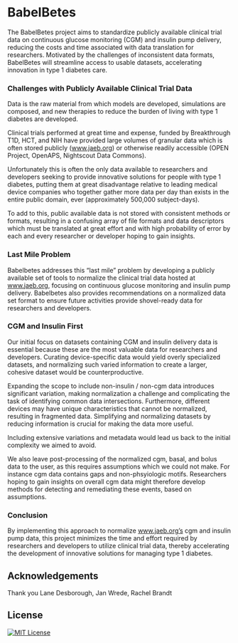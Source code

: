 # BabelBetes
The BabelBetes project aims to standardize publicly available clinical trial data on continuous glucose monitoring (CGM) and insulin pump delivery, reducing the costs and time associated with data translation for researchers. Motivated by the challenges of inconsistent data formats, BabelBetes will streamline access to usable datasets, accelerating innovation in type 1 diabetes care.​

### Challenges with Publicly Available Clinical Trial Data
Data is the raw material from which models are developed, simulations are composed, and new therapies to reduce the burden of living with type 1 diabetes are developed.

Clinical trials performed at great time and expense, funded by Breakthrough T1D, HCT, and NIH have provided large volumes of granular data which is often stored publicly (www.jaeb.org) or otherwise readily accessible (OPEN Project, OpenAPS, Nightscout Data Commons).

Unfortunately this is often the only data available to researchers and developers seeking to provide innovative solutions for people with type 1 diabetes, putting them at great disadvantage relative to leading medical device companies who together gather more data per day than exists in the entire public domain, ever (approximately 500,000 subject-days).

To add to this, public available data is not stored with consistent methods or formats, resulting in a confusing array of file formats and data descriptors which must be translated at great effort and with high probability of error by each and every researcher or developer hoping to gain insights.

### Last Mile Problem
Babelbetes addresses this “last mile” problem by developing a publicly available set of tools to normalize the clinical trial data hosted at www.jaeb.org, focusing on continuous glucose monitoring and insulin pump delivery. Babelbetes also provides  recommendations on a normalized data set format to ensure future activities provide shovel-ready data for researchers and developers.

### CGM and Insulin First
Our initial focus on datasets containing CGM and insulin delivery data is essential because these are the most valuable data for researchers and developers. Curating device-specific data would yield overly specialized datasets, and normalizing such varied information to create a larger, cohesive dataset would be counterproductive. 

Expanding the scope to include non-insulin / non-cgm data introduces significant variation, making normalization a challenge and complicating the task of identifying common data intersections. Furthermore, different devices may have unique characteristics that cannot be normalized, resulting in fragmented data. Simplifying and normalizing datasets by reducing information is crucial for making the data more useful. 

Including extensive variations and metadata would lead us back to the initial complexity we aimed to avoid.

We also leave post-processing of the normalized cgm, basal, and bolus data to the user, as this requires assumptions which we could not make.  For instance cgm data contains gaps and non-phsyiologic motifs.  Researchers hoping to gain insights on overall cgm data might therefore develop methods for detecting and remediating these events, based on assumptions.

### Conclusion
By implementing this approach to normalize www.jaeb.org’s cgm and insulin pump data, this project minimizes the time and effort required by researchers and developers to utilize clinical trial data, thereby accelerating the development of innovative solutions for managing type 1 diabetes.

## Acknowledgements
Thank you Lane Desborough, Jan Wrede, Rachel Brandt

## License
[![MIT License](https://img.shields.io/badge/License-MIT-green.svg)](LICENSE)